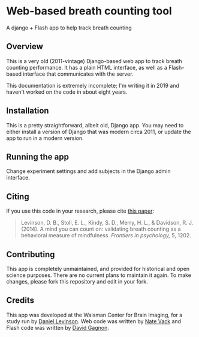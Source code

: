 # Web-based breath counting tool

A django + Flash app to help track breath counting

## Overview

This is a very old (2011-vintage) Django-based web app to track breath counting performance. It has a plain HTML interface, as well as a Flash-based interface that communicates with the server.

This documentation is extremely incomplete; I'm writing it in 2019 and haven't worked on the code in about eight years.

## Installation

This is a pretty straightforward, albeit old, Django app. You may need to either install a version of Django that was modern circa 2011, or update the app to run in a modern version.

## Running the app

Change experiment settings and add subjects in the Django admin interface.

## Citing

If you use this code in your research, please cite [this paper](https://www.frontiersin.org/articles/10.3389/fpsyg.2014.01202/full):

> Levinson, D. B., Stoll, E. L., Kindy, S. D., Merry, H. L., & Davidson, R. J. (2014). A mind you can count on: validating breath counting as a behavioral measure of mindfulness. _Frontiers in psychology,_ 5, 1202.

## Contributing

This app is completely unmaintained, and provided for historical and open science purposes. There are no current plans to maintain it again. To make changes, please fork this repository and edit in your fork.

## Credits

This app was developed at the Waisman Center for Brain Imaging, for a study run by [Daniel Levinson](mailto:danlevinson@gmail.com). Web code was written by [Nate Vack](mailto:njvack@wisc.edu) and Flash code was written by [David Gagnon](mailto:djgagnon@wisc.edu).
